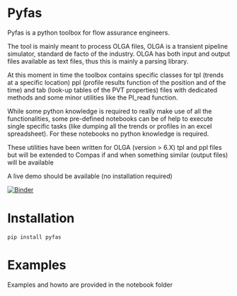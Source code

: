 # Pyfas

Pyfas is a python toolbox for flow assurance engineers.

The tool is mainly meant to process OLGA files, OLGA is a transient pipeline
simulator, standard de facto of the industry. OLGA has both input and output
files available as text files, thus this is mainly a parsing library.

At this moment in time the toolbox contains specific classes for tpl (trends at
a specific location) ppl (profile results function of the position and of the
time) and tab (look-up tables of the PVT properties) files with dedicated
methods and some minor utilities like the PI_read function.

While some python knowledge is required to really make use of all the
functionalities, some pre-defined notebooks can be of help to execute single
specific tasks (like dumping all the trends or profiles in an excel
spreadsheet). For these notebooks no python knowledge is required.

These utilities have been written for OLGA (version > 6.X) tpl and ppl files
but will be extended to Compas if and when something similar (output files)
will be available

A live demo should be available (no installation required)

[![Binder](http://mybinder.org/badge.svg)](http://mybinder.org:/repo/gpagliuca/pyfas)

# Installation 
`pip install pyfas`

# Examples

Examples and howto are provided in the notebook folder


